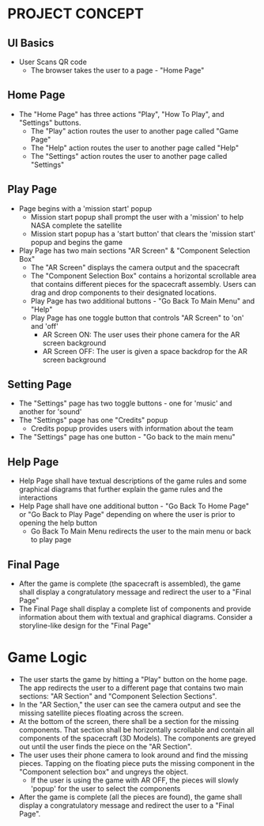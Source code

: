 # PROJECT CONCEPT

## UI Basics

- User Scans QR code
    - The browser takes the user to a page - "Home Page"

## Home Page


- The "Home Page" has three actions "Play", "How To Play", and "Settings" buttons.
    - The "Play" action routes the user to another page called "Game Page"
    - The "Help" action routes the user to another page called "Help"
    - The "Settings" action routes the user to another page called "Settings"

## Play Page

- Page begins with a 'mission start' popup
    - Mission start popup shall prompt the user with a 'mission' to help NASA complete the satellite
    - Mission start popup has a 'start button' that clears the 'mission start' popup and begins the game
- Play Page has two main sections "AR Screen" & "Component Selection Box"
    - The "AR Screen" displays the camera output and the spacecraft
    - The "Component Selection Box" contains a horizontal scrollable area that contains different pieces for the spacecraft assembly. Users can drag and drop components to their designated locations.
    - Play Page has two additional buttons - "Go Back To Main Menu" and "Help"
    - Play Page has one toggle button that controls "AR Screen" to 'on' and 'off'
        - AR Screen ON: The user uses their phone camera for the AR screen background
        - AR Screen OFF: The user is given a space backdrop for the AR screen background

## Setting Page

- The "Settings" page has two toggle buttons - one for 'music' and another for 'sound'
- The "Settings" page has one "Credits" popup
    - Credits popup provides users with information about the team
- The "Settings" page has one button - "Go back to the main menu"

## Help Page

- Help Page shall have textual descriptions of the game rules and some graphical diagrams that further explain the game rules and the interactions
- Help Page shall have one additional button - "Go Back To Home Page" or "Go Back to Play Page" depending on where the user is prior to opening the help button
    - Go Back To Main Menu redirects the user to the main menu or back to play page

## Final Page

- After the game is complete (the spacecraft is assembled), the game shall display a congratulatory message and redirect the user to a "Final Page"
- The Final Page shall display a complete list of components and provide information about them with textual and graphical diagrams. Consider a storyline-like design for the "Final Page"

# Game Logic

- The user starts the game by hitting a "Play" button on the home page. The app redirects the user to a different page that contains two main sections: "AR Section" and "Component Selection Sections".
- In the "AR Section," the user can see the camera output and see the missing satellite pieces floating across the screen.
- At the bottom of the screen, there shall be a section for the missing components. That section shall be horizontally scrollable and contain all components of the spacecraft (3D Models). The components are greyed out until the user finds the piece on the "AR Section".
- The user uses their phone camera to look around and find the missing pieces. Tapping on the floating piece puts the missing component in the "Component selection box" and ungreys the object.
  - If the user is using the game with AR OFF, the pieces will slowly 'popup' for the user to select the components
- After the game is complete (all the pieces are found), the game shall display a congratulatory message and redirect the user to a "Final Page".
